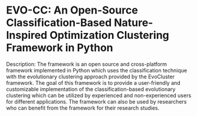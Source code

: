 # EVO-CC: An Open-Source Classification-Based Nature-Inspired Optimization Clustering Framework in Python
Description: The framework is an open source and cross-platform framework implemented in Python which uses the classification technique with the evolutionary clustering approach provided by the EvoCluster framework. The goal of this framework is to provide a user-friendly and customizable implementation of the classification-based evolutionary clustering which can be utilized by experienced and non-experienced users for different applications. The framework can also be used by researchers who can benefit from the framework for their research studies.
